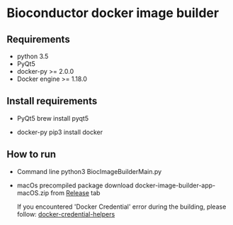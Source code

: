 # Bioconductor docker image builder

## Requirements
- python 3.5
- PyQt5
- docker-py >= 2.0.0
- Docker engine >= 1.18.0

## Install requirements
- PyQt5
  brew install pyqt5

- docker-py
  pip3 install docker

## How to run
- Command line
  python3 BiocImageBuilderMain.py

- macOs precompiled package
  download docker-image-builder-app-macOS.zip from [Release](https://github.com/JMHOO/BiocImageBuilder/releases/tag/v0.1) tab

  If you encountered 'Docker Credential' error during the building, please follow:
  [docker-credential-helpers](https://github.com/docker/docker-credential-helpers)
